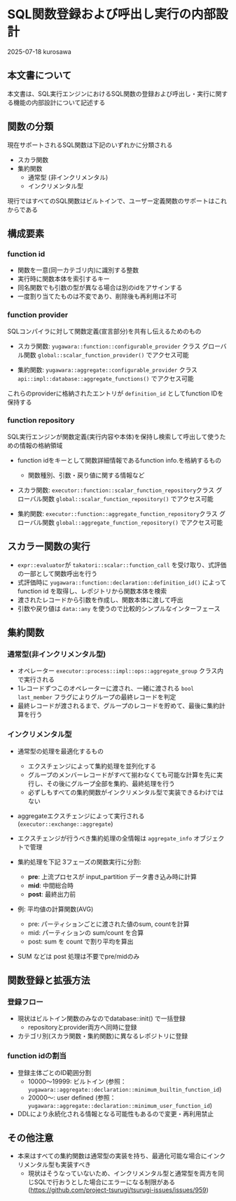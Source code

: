 # SQL関数登録および呼出し実行の内部設計

2025-07-18 kurosawa

## 本文書について

本文書は、SQL実行エンジンにおけるSQL関数の登録および呼出し・実行に関する機能の内部設計について記述する

## 関数の分類

現在サポートされるSQL関数は下記のいずれかに分類される

- スカラ関数
- 集約関数
  - 通常型 (非インクリメンタル)
  - インクリメンタル型

現行ではすべてのSQL関数はビルトインで、ユーザー定義関数のサポートはこれからである

## 構成要素

### function id

- 関数を一意(同一カテゴリ内)に識別する整数
- 実行時に関数本体を索引するキー
- 同名関数でも引数の型が異なる場合は別のidをアサインする
- 一度割り当てたものは不変であり、削除後も再利用は不可

### function provider

SQLコンパイラに対して関数定義(宣言部分)を共有し伝えるためのもの

- スカラ関数: `yugawara::function::configurable_provider` クラス
グローバル関数 `global::scalar_function_provider()` でアクセス可能

- 集約関数: `yugawara::aggregate::configurable_provider` クラス
`api::impl::database::aggregate_functions()` でアクセス可能

これらのproviderに格納されたエントリが `definition_id` としてfunction IDを保持する

### function repository

SQL実行エンジンが関数定義(実行内容や本体)を保持し検索して呼出して使うための情報の格納領域

- function idをキーとして関数詳細情報であるfunction info.を格納するもの
  - 関数種別、引数・戻り値に関する情報など

- スカラ関数: `executor::function::scalar_function_repository`クラス
グローバル関数 `global::scalar_function_repository()` でアクセス可能

- 集約関数: `executor::function::aggregate_function_repository`クラス
グローバル関数 `global::aggregate_function_repository()` でアクセス可能

## スカラー関数の実行

- `expr::evaluator`が `takatori::scalar::function_call` を受け取り、式評価の一部として関数呼出を行う
- 式評価時に `yugawara::function::declaration::definition_id()` によってfunction id を取得し、レポジトリから関数本体を検索
- 渡されたレコードから引数を作成し、関数本体に渡して呼出
- 引数や戻り値は `data::any` を使うので比較的シンプルなインターフェース

## 集約関数

### 通常型(非インクリメンタル型)

- オペレーター `executor::process::impl::ops::aggregate_group` クラス内で実行される
- 1レコードずつこのオペレーターに渡され、一緒に渡される `bool last_member` フラグによりグループの最終レコードを判定
- 最終レコードが渡されるまで、グループのレコードを貯めて、最後に集約計算を行う

### インクリメンタル型

- 通常型の処理を最適化するもの
  - エクスチェンジによって集約処理を並列化する
  - グループのメンバーレコードがすべて揃わなくても可能な計算を先に実行し、その後にグループ全部を集約、最終処理を行う
  - 必ずしもすべての集約関数がインクリメンタル型で実装できるわけではない
- aggregateエクスチェンジによって実行される(`executor::exchange::aggregate`)
- エクスチェンジが行うべき集約処理の全情報は `aggregate_info` オブジェクトで管理
- 集約処理を下記 3フェーズの関数実行に分割:
  - **pre**: 上流プロセスが input_partition データ書き込み時に計算
  - **mid**: 中間総合時
  - **post**: 最終出力前

- 例: 平均値の計算関数(AVG)
  - pre: パーティションごとに渡された値のsum, countを計算
  - mid: パーティションの sum/count を合算
  - post: sum を count で割り平均を算出

- SUM などは post 処理は不要でpre/midのみ

## 関数登録と拡張方法

### 登録フロー

- 現状はビルトイン関数のみなのでdatabase::init() で一括登録
  - repositoryとprovider両方へ同時に登録
- カテゴリ別(スカラ関数・集約関数)に異なるレポジトリに登録

### function idの割当

- 登録主体ごとのID範囲分割
  - 10000〜19999: ビルトイン (参照：`yugawara::aggregate::declaration::minimum_builtin_function_id`)
  - 20000〜: user defined (参照：`yugawara::aggregate::declaration::minimum_user_function_id`)
- DDLにより永続化される情報となる可能性もあるので変更・再利用禁止

## その他注意

- 本来はすべての集約関数は通常型の実装を持ち、最適化可能な場合にインクリメンタル型も実装すべき
  - 現状はそうなっていないため、インクリメンタル型と通常型を両方を同じSQLで行おうとした場合にエラーになる制限がある (https://github.com/project-tsurugi/tsurugi-issues/issues/959)
